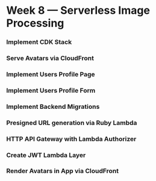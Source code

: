 # Week 8 — Serverless Image Processing

### Implement CDK Stack

### Serve Avatars via CloudFront

### 	Implement Users Profile Page

### Implement Users Profile Form

### Implement Backend Migrations

### Presigned URL generation via Ruby Lambda

### HTTP API Gateway with Lambda Authorizer

###  Create JWT Lambda Layer

### Render Avatars in App via CloudFront
